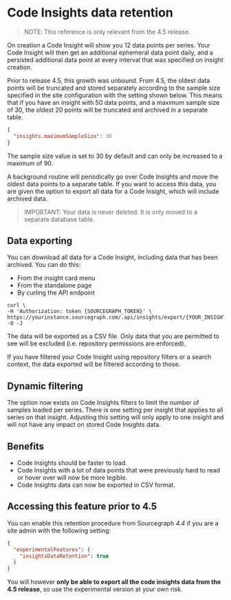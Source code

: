 # Code Insights data retention

> NOTE: This reference is only relevant from the 4.5 release.

On creation a Code Insight will show you 12 data points per series. 
Your Code Insight will then get an additional ephemeral data point daily, and a persisted additional data point at every interval that was specified on insight creation.

Prior to release 4.5, this growth was unbound. 
From 4.5, the oldest data points will be truncated and stored separately according to the sample size specified in the site configuration with the setting shown below.
This means that if you have an insight with 50 data points, and a maximum sample size of 30, the oldest 20 points will be truncated and archived in a separate table.

```json
{
  "insights.maximumSampleSize": 30 
}
```

The sample size value is set to 30 by default and can only be increased to a maximum of 90.  

A background routine will periodically go over Code Insights and move the oldest data points to a separate table. 
If you want to access this data, you are given the option to export all data for a Code Insight, which will include archived data.

> IMPORTANT: Your data is never deleted. It is only moved to a separate database table.

## Data exporting

You can download all data for a Code Insight, including data that has been archived. You can do this:

- From the insight card menu
- From the standalone page
- By curling the API endpoint 

```shell 
curl \
-H 'Authorization: token {SOURCEGRAPH_TOKEN}' \
https://yourinstance.sourcegraph.com/.api/insights/export/{YOUR_INSIGHT_ID} -O -J
```

The data will be exported as a CSV file. 
Only data that you are permitted to see will be excluded (i.e. repository permissions are enforced).

If you have filtered your Code Insight using repository filters or a search context, the data exported will be filtered according to those.

## Dynamic filtering

The option now exists on Code Insights filters to limit the number of samples loaded per series.
There is one setting per insight that applies to all series on that insight.
Adjusting this setting will only apply to one insight and will not have any impact on stored Code Insights data.

## Benefits

- Code Insights should be faster to load.
- Code Insights with a lot of data points that were previously hard to read or hover over will now be more legible.
- Code Insights data can now be exported in CSV format.

## Accessing this feature prior to 4.5

You can enable this retention procedure from Sourcegraph *4.4* if you are a site admin with the following setting:

```json
{
  "experimentalFeatures": {
    "insightsDataRetention": true
  }
}
```

You will however **only be able to export all the code insights data from the 4.5 release**, so use the experimental version at your own risk.